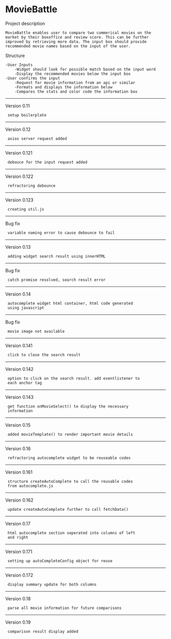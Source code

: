 # MovieBattle

Project description

    MovieBattle enables user to compare two commerical movies on the market by their boxoffice and review score. This can be further improved by retrieving more data. The input box should provide recommended movie names based on the input of the user.

Structure

    -User Inputs
        -Widget should look for possible match based on the input word
        -Display the recommended movies below the input box
    -User confirms the input
        -Request for movie information from an api or similar
        -Formats and displays the information below
        -Compares the stats and color code the information box

----------------------------------------------------------------
Version 0.11

     setup boilerplate
----------------------------------------------------------------
Version 0.12

     axios server request added
----------------------------------------------------------------
Version 0.121

     debouce for the input request added
----------------------------------------------------------------
Version 0.122

     refractoring debounce
----------------------------------------------------------------
Version 0.123

     creating util.js
----------------------------------------------------------------
Bug fix

     variable naming error to cause debounce to fail
----------------------------------------------------------------
Version 0.13

     adding widget search result using innerHTML
----------------------------------------------------------------
Bug fix

     catch promise resolved, search result error
----------------------------------------------------------------
Version 0.14

     autocomplete widget html container, html code generated
     using javascript
----------------------------------------------------------------
Bug fix

     movie image not available
----------------------------------------------------------------
Version 0.141

     click to close the search result
----------------------------------------------------------------
Version 0.142

     option to click on the search result. add eventlistener to
     each anchor tag
----------------------------------------------------------------
Version 0.143

     get function onMovieSelect() to display the necessary
     information 
----------------------------------------------------------------
Version 0.15

     added movieTemplate() to render important movie details 
----------------------------------------------------------------
Version 0.16

     refractoring autocomplete widget to be reuseable codes 
----------------------------------------------------------------
Version 0.161

     structure createAutoComplete to call the reusable codes
     from autocomplete.js 
----------------------------------------------------------------
Version 0.162

     update createAutoComplete further to call fetchData() 
----------------------------------------------------------------
Version 0.17

     html autocomplete section seperated into columns of left
     and right
----------------------------------------------------------------
Version 0.171

     setting up autoCompleteConfig object for reuse
----------------------------------------------------------------
Version 0.172

     display summary update for both columns
----------------------------------------------------------------
Version 0.18

     parse all movie information for future comparisons
----------------------------------------------------------------
Version 0.19

     comparison result display added